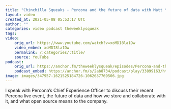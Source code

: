 ```yaml
---
title: "Chinchilla Squeaks - Percona and the future of data with Matt Yonkovit"
layout: video
created_at: 2021-05-08 05:53:17 UTC
author: ""
categories: video podcast theweeklysqueak
tags: 
video:
    orig_url: https://www.youtube.com/watch?v=xoMDI8la1Dw
    video_embed: xoMDI8la1Dw
    permalink: /:categories/:title/
    source: YouTube
podcast:
    orig_url: https://anchor.fm/theweeklysqueak/episodes/Percona-and-the-future-of-data-with-Matt-Yonkovit-e11916r
    podcast_embed: https://anchor.fm/s/2ab8734/podcast/play/33899163/https%3A%2F%2Fd3ctxlq1ktw2nl.cloudfront.net%2Fstaging%2F2021-4-20%2Fec837877-970f-12f0-8913-71eac8bfb2cb.mp3
image: images/347957-1621525184726-1062637769506.jpg
---
```

I speak with Percona’s Chief Experience Officer to discuss their recent Percona live event, the future of data and how we store and collaborate with it, and what open source means to the company.